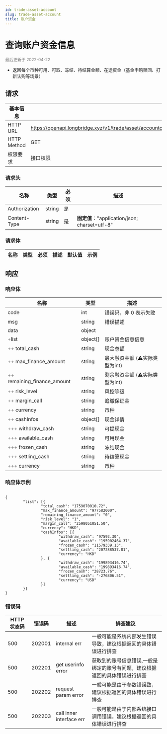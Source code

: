 ```yaml
---
id: trade-asset-account
slug: trade-asset-account
title: 账户资金
---
```


#  查询账户资金信息


<font color='gray' size='2'>最后更新于 2022-04-22</font>

 - 返回每个币种可用、可取、冻结、待结算金额、在途资金（基金申购赎回、打新认购等场景）

## 请求

| 基本信息        |                                              |
|-------------|----------------------------------------------|
| HTTP URL    | https://openapi.longbridge.xyz/v1/trade/asset/accountcashinfo |
| HTTP Method | GET                                         |
| 权限要求        | 接口权限                                         |

### 请求头

| 名称            | 类型     | 必须  | 描述                                        |
|---------------|--------|-----|-------------------------------------------|
| Authorization | string | 是   |                                           |
| Content-Type  | string | 是   | **固定值**："application/json; charset=utf-8" |

### 请求体

| 名称              | 类型     | 必须  | 描述                                                   | 默认值 | 示例      |
|-----------------|--------|-----|------------------------------------------------------|-----|---------|


## 响应

### 响应体

| 名称                                      | 类型       | 描述           |
|-----------------------------------------|----------|--------------|
| code                                    | int      | 错误码，非 0 表示失败 |
| msg                                     | string   | 错误描述         |
| data                                    | object   |              |
| <font color="grey">+</font>list      | object[]      | 账户资金信息信息     |
| <font color="grey">++</font> total_cash       | string |      现金总额        |
| <font color="grey">++</font> max_finance_amount          | string      |   最大融资金额 (⚠️实际类型为int)            |
| <font color="grey">++</font> remaining_finance_amount | string       |    剩余融资金额  (⚠️实际类型为int)         |
| <font color="grey">++</font> risk_level | string       | 风控等级             |
| <font color="grey">++</font> margin_call | string       |  追缴保证金            |
| <font color="grey">++</font> currency | string       |  币种         |
| <font color="grey">++</font> cashInfos | object[]       |    现金详情          |
| <font color="grey">+++</font> withdraw_cash | string       |   可提现金           |
| <font color="grey">+++</font> available_cash | string       |   可用现金          |
| <font color="grey">+++</font> frozen_cash | string       |   冻结现金           |
| <font color="grey">+++</font> settling_cash | string       |   待结算现金           |
| <font color="grey">+++</font> currency | string       |   币种           |




### 响应体示例

```

{
        "list": [{
                "total_cash": "1759070010.72",
                "max_finance_amount": "977582000",
                "remaining_finance_amount": "0",
                "risk_level": "1",
                "margin_call": "2598051051.50",
                "currency": "HKD",
                "cashInfos": [{
                        "withdraw_cash": "97592.30",
                        "available_cash": "195902464.37",
                        "frozen_cash": "11579339.13",
                        "settling_cash": "207288537.81",
                        "currency": "HKD"
                }, {
                        "withdraw_cash": "199893416.74",
                        "available_cash": "199893416.74",
                        "frozen_cash": "28723.76",
                        "settling_cash": "-276806.51",
                        "currency": "USD"
                }]
        }]
}
```

### 错误码

| HTTP 状态码 | 错误码     | 描述                | 排查建议                                          |
|---------|---------|-------------------|-----------------------------------------------|
| 500     | 202001 | internal err      | 一般可能是系统内部发生错误导致，建议根据返回的具体错误进行排查          |
| 500     | 202201 | get userinfo error      | 获取到的账号信息错误,一般是绑定的账号有问题，建议根据返回的具体错误进行排查          |
| 500     | 202202 | request param error | 一般可能是由于参数错误致，建议根据返回的具体错误进行排查  |
| 500     | 202203 | call inner interface err | 一般可能是由于内部系统接口调用错误，建议根据返回的具体错误进行排查  |
